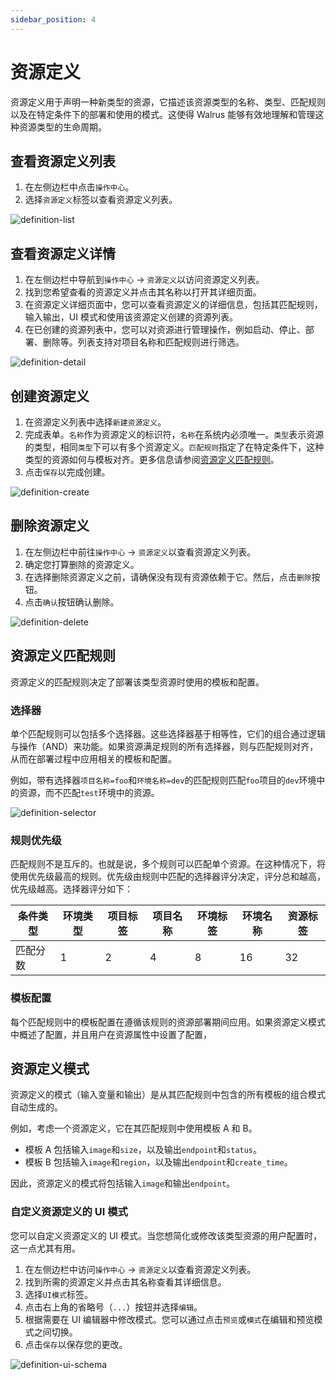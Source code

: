 ```yaml
---
sidebar_position: 4
---
```


# 资源定义

资源定义用于声明一种新类型的资源，它描述该资源类型的名称、类型、匹配规则以及在特定条件下的部署和使用的模式。这使得 Walrus 能够有效地理解和管理这种资源类型的生命周期。

## 查看资源定义列表

1. 在左侧边栏中点击`操作中心`。
2. 选择`资源定义`标签以查看资源定义列表。

![definition-list](/img/v0.5.0/operation/definition/op-definition-list.png)

## 查看资源定义详情

1. 在左侧边栏中导航到`操作中心` -> `资源定义`以访问资源定义列表。
2. 找到您希望查看的资源定义并点击其名称以打开其详细页面。
3. 在资源定义详细页面中，您可以查看资源定义的详细信息，包括其匹配规则，输入输出，UI 模式和使用该资源定义创建的资源列表。
4. 在已创建的资源列表中，您可以对资源进行管理操作，例如启动、停止、部署、删除等。列表支持对项目名称和匹配规则进行筛选。

![definition-detail](/img/v0.5.0/operation/definition/op-definition-detail.png)

## 创建资源定义

1. 在资源定义列表中选择`新建资源定义`。
2. 完成表单。`名称`作为资源定义的标识符，`名称`在系统内必须唯一。`类型`表示资源的类型，相同`类型`下可以有多个资源定义。`匹配规则`指定了在特定条件下，这种类型的资源如何与模板对齐。更多信息请参阅[资源定义匹配规则](#resource-definition-matching-rules)。
3. 点击`保存`以完成创建。

![definition-create](/img/v0.5.0/operation/definition/op-definition-create.png)

## 删除资源定义

1. 在左侧边栏中前往`操作中心` -> `资源定义`以查看资源定义列表。
2. 确定您打算删除的资源定义。
3. 在选择删除资源定义之前，请确保没有现有资源依赖于它。然后，点击`删除`按钮。
4. 点击`确认`按钮确认删除。

![definition-delete](/img/v0.5.0/operation/definition/op-definition-del.png)

## 资源定义匹配规则

资源定义的匹配规则决定了部署该类型资源时使用的模板和配置。

### 选择器

单个匹配规则可以包括多个选择器。这些选择器基于相等性，它们的组合通过逻辑与操作（AND）来功能。如果资源满足规则的所有选择器，则与匹配规则对齐，从而在部署过程中应用相关的模板和配置。

例如，带有选择器`项目名称=foo`和`环境名称=dev`的匹配规则匹配`foo`项目的`dev`环境中的资源，而不匹配`test`环境中的资源。

![definition-selector](/img/v0.5.0/operation/definition/op-definition-selector.png)

### 规则优先级

匹配规则不是互斥的。也就是说，多个规则可以匹配单个资源。在这种情况下，将使用优先级最高的规则。优先级由规则中匹配的选择器评分决定，评分总和越高，优先级越高。选择器评分如下：

| 条件类型 | 环境类型 | 项目标签 | 项目名称 | 环境标签 | 环境名称 | 资源标签 |
| -------- | -------- | -------- | -------- | -------- | -------- | -------- |
| 匹配分数 | 1        | 2        | 4        | 8        | 16       | 32       |

### 模板配置

每个匹配规则中的模板配置在遵循该规则的资源部署期间应用。如果资源定义模式中概述了配置，并且用户在资源属性中设置了配置，

## 资源定义模式

资源定义的模式（输入变量和输出）是从其匹配规则中包含的所有模板的组合模式自动生成的。

例如，考虑一个资源定义，它在其匹配规则中使用模板 A 和 B。

- 模板 A 包括输入`image`和`size`，以及输出`endpoint`和`status`。
- 模板 B 包括输入`image`和`region`，以及输出`endpoint`和`create_time`。

因此，资源定义的模式将包括输入`image`和输出`endpoint`。

### 自定义资源定义的 UI 模式

您可以自定义资源定义的 UI 模式。当您想简化或修改该类型资源的用户配置时，这一点尤其有用。

1. 在左侧边栏中访问`操作中心` -> `资源定义`以查看资源定义列表。
2. 找到所需的资源定义并点击其名称查看其详细信息。
3. 选择`UI模式`标签。
4. 点击右上角的省略号（`...`）按钮并选择`编辑`。
5. 根据需要在 UI 编辑器中修改模式。您可以通过点击`预览`或`模式`在编辑和预览模式之间切换。
6. 点击`保存`以保存您的更改。

![definition-ui-schema](/img/v0.5.0/operation/definition/op-definition-ui-schema.png)
